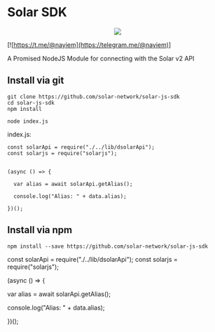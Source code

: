# Solar SDK

<p align="center">
    <img src="https://github.com/solar-network/solar-js-sdk/blob/master/banner.jpg" />
</p>


[![https://t.me/@nayiem](https://telegram.me/@nayiem)]

A Promised NodeJS Module for connecting with the Solar v2 API

## Install via git

```
git clone https://github.com/solar-network/solar-js-sdk
cd solar-js-sdk
npm install

node index.js
```

index.js:

```
const solarApi = require("./../lib/dsolarApi");
const solarjs = require("solarjs");


(async () => {

  var alias = await solarApi.getAlias();

  console.log("Alias: " + data.alias);

})();
```

## Install via npm

```
npm install --save https://github.com/solar-network/solar-js-sdk

```
const solarApi = require("./../lib/dsolarApi");
const solarjs = require("solarjs");


(async () => {

  var alias = await solarApi.getAlias();

  console.log("Alias: " + data.alias);

})();
```

